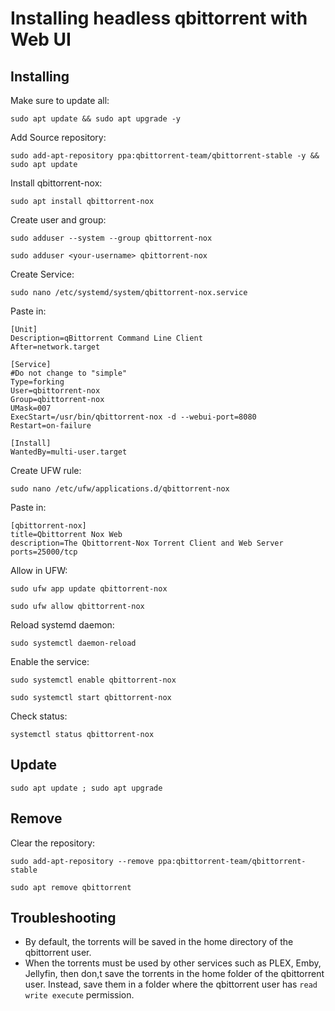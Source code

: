 # Installing headless qbittorrent with Web UI

## Installing

Make sure to update all:
```
sudo apt update && sudo apt upgrade -y
```
Add Source repository:
```
sudo add-apt-repository ppa:qbittorrent-team/qbittorrent-stable -y && sudo apt update
```
Install qbittorrent-nox:
```
sudo apt install qbittorrent-nox
```

Create user and group:
```
sudo adduser --system --group qbittorrent-nox
```
```
sudo adduser <your-username> qbittorrent-nox
```

Create Service:
```
sudo nano /etc/systemd/system/qbittorrent-nox.service
```
Paste in:
```
[Unit]
Description=qBittorrent Command Line Client
After=network.target

[Service]
#Do not change to "simple"
Type=forking
User=qbittorrent-nox
Group=qbittorrent-nox
UMask=007
ExecStart=/usr/bin/qbittorrent-nox -d --webui-port=8080
Restart=on-failure

[Install]
WantedBy=multi-user.target
```

Create UFW rule:
```
sudo nano /etc/ufw/applications.d/qbittorrent-nox
```

Paste in:
```
[qbittorrent-nox]
title=Qbittorrent Nox Web
description=The Qbittorrent-Nox Torrent Client and Web Server
ports=25000/tcp
```
Allow in UFW:
```
sudo ufw app update qbittorrent-nox
```
```
sudo ufw allow qbittorrent-nox
```
Reload systemd daemon:
```
sudo systemctl daemon-reload
```
Enable the service:
```
sudo systemctl enable qbittorrent-nox
```
```
sudo systemctl start qbittorrent-nox
```
Check status:
```
systemctl status qbittorrent-nox
```

## Update
```
sudo apt update ; sudo apt upgrade
```

## Remove
Clear the repository:
```
sudo add-apt-repository --remove ppa:qbittorrent-team/qbittorrent-stable
```
```
sudo apt remove qbittorrent
```

## Troubleshooting

* By default, the torrents will be saved in the home directory of the qbittorrent user.
* When the torrents must be used by other services such as PLEX, Emby, Jellyfin, then 
don,t save the torrents in the home folder of the qbittorrent user. Instead, save them
in a folder where the qbittorrent user has `read write execute` permission.